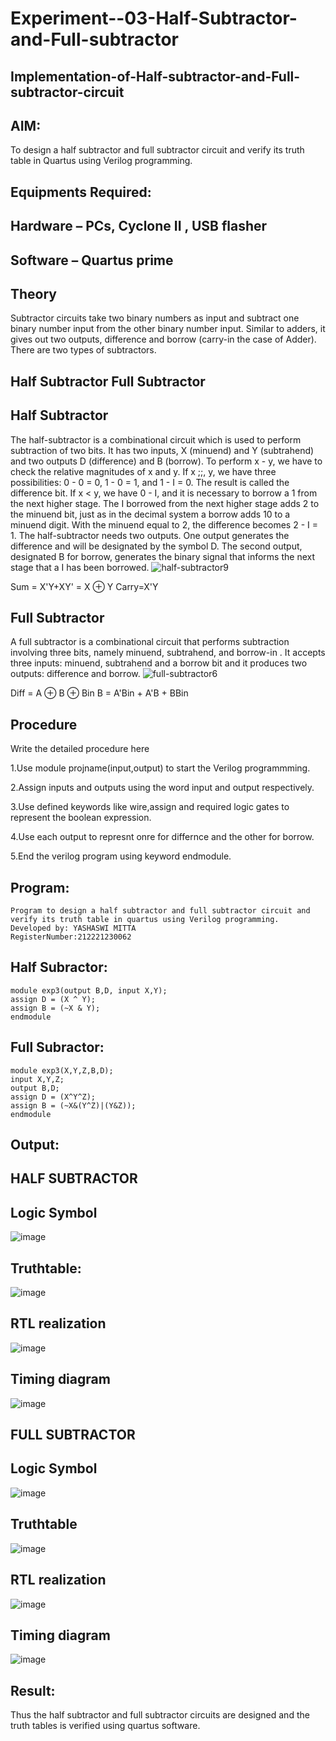 # Experiment--03-Half-Subtractor-and-Full-subtractor
## Implementation-of-Half-subtractor-and-Full-subtractor-circuit
## AIM:
To design a half subtractor and full subtractor circuit and verify its truth table in Quartus using Verilog programming.

## Equipments Required:
## Hardware – PCs, Cyclone II , USB flasher
## Software – Quartus prime
## Theory
Subtractor circuits take two binary numbers as input and subtract one binary number input from the other binary number input. Similar to adders, it gives out two outputs, difference and borrow (carry-in the case of Adder). There are two types of subtractors.

## Half Subtractor Full Subtractor
## Half Subtractor
The half-subtractor is a combinational circuit which is used to perform subtraction of two bits. It has two inputs, X (minuend) and Y (subtrahend) and two outputs D (difference) and B (borrow). To perform x - y, we have to check the relative magnitudes of x and y. If x ;;, y, we have three possibilities: 0 - 0 = 0, 1 - 0 = 1, and 1 - I = 0. The result is called the difference bit. If x < y, we have 0 - I, and it is necessary to borrow a 1 from the next higher stage. The I borrowed from the next higher stage adds 2 to the minuend bit, just as in the decimal system a borrow adds 10 to a minuend digit. With the minuend equal to 2, the difference becomes 2 - I = 1. The half-subtractor needs two outputs. One output generates the difference and will be designated by the symbol D. The second output, designated B for borrow, generates the binary signal that informs the next stage that a I has been borrowed.
![half-subtractor9](https://user-images.githubusercontent.com/36288975/166112538-58c3bc7c-ee5d-4e6a-ac8d-8e8328efe27a.png)


Sum = X'Y+XY' = X ⊕ Y
Carry=X'Y

## Full Subtractor
A full subtractor is a combinational circuit that performs subtraction involving three bits, namely minuend, subtrahend, and borrow-in . It accepts three inputs: minuend, subtrahend and a borrow bit and it produces two outputs: difference and borrow. 
![full-subtractor6](https://user-images.githubusercontent.com/36288975/166112541-24c68359-3de8-4674-ae22-8272ffc385ed.png)


Diff = A ⊕ B ⊕ Bin B = A'Bin + A'B + BBin

## Procedure
Write the detailed procedure here 

1.Use module projname(input,output) to start the Verilog programmming.

2.Assign inputs and outputs using the word input and output respectively.

3.Use defined keywords like wire,assign and required logic gates to represent the boolean expression.

4.Use each output to represnt onre for differnce and the other for borrow.

5.End the verilog program using keyword endmodule.

## Program:
~~~
Program to design a half subtractor and full subtractor circuit and verify its truth table in quartus using Verilog programming.
Developed by: YASHASWI MITTA
RegisterNumber:212221230062
~~~
## Half Subractor:
~~~
module exp3(output B,D, input X,Y);
assign D = (X ^ Y);
assign B = (~X & Y);
endmodule
~~~
## Full Subractor:
~~~
module exp3(X,Y,Z,B,D);
input X,Y,Z;
output B,D;
assign D = (X^Y^Z);
assign B = (~X&(Y^Z)|(Y&Z));
endmodule
~~~
## Output:
## HALF SUBTRACTOR
## Logic Symbol
![image](https://user-images.githubusercontent.com/94505585/196101794-4b002880-9d7f-4fd8-bb29-e65e9888bef8.png)

## Truthtable:
![image](https://user-images.githubusercontent.com/94505585/196101843-dc46f029-f2f0-4d2b-9b3c-bbf2f044816c.png)

## RTL realization
![image](https://user-images.githubusercontent.com/94505585/196101891-2926ea9d-355c-4195-b337-37c4765f38ad.png)

## Timing diagram
![image](https://user-images.githubusercontent.com/94505585/196101933-21fca040-3afe-4eb7-b1d5-6ed020bc254b.png)

## FULL SUBTRACTOR
## Logic Symbol
![image](https://user-images.githubusercontent.com/94505585/196101984-e6347ec9-0c4c-44f3-8c9c-b25317c9fdda.png)

## Truthtable
![image](https://user-images.githubusercontent.com/94505585/196102022-852206b9-23e3-4a08-99d1-15864baf8aac.png)

## RTL realization
![image](https://user-images.githubusercontent.com/94505585/196102052-02f41163-1805-4447-bd17-d9d409d4699a.png)

## Timing diagram
![image](https://user-images.githubusercontent.com/94505585/196102089-b3a8f886-b638-482f-9787-2dd459a6907c.png)

## Result:
Thus the half subtractor and full subtractor circuits are designed and the truth tables is verified using quartus software.
